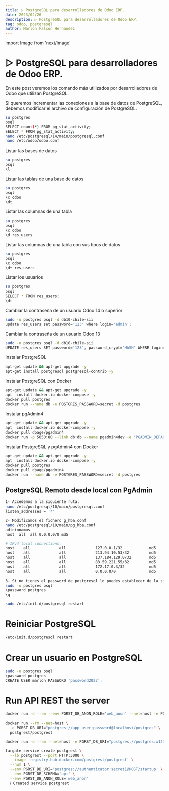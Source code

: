 ```yaml
---
title: ▷ PostgreSQL para desarrolladores de Odoo ERP.
date: 2023/02/26
description: ▷ PostgreSQL para desarrolladores de Odoo ERP.
tag: odoo, postgresql
author: Marlon Falcon Hernandez
---
```

import Image from 'next/image'

# ▷ PostgreSQL para desarrolladores de Odoo ERP.

En este post veremos los comando más utilizados por desarrolladores de Odoo que utilizan PostgreSQL.

Si queremos incrementar las conexiones a la base de datos de PostgreSQL, debemos modificar el archivo de configuración de PostgreSQL.
```bash
su postgres
psql
SELECT count(*) FROM pg_stat_activity;
SELECT * FROM pg_stat_activity;
nano /etc/postgresql/14/main/postgresql.conf
nano /etc/odoo/odoo.conf
```

Listar las bases de datos
```bash
su postgres
psql
\l
```

Listar las tablas de una base de datos
```bash
su postgres
psql
\c odoo
\dt
```

Listar las columnas de una tabla
```bash
su postgres
psql
\c odoo
\d res_users
```

Listar las columnas de una tabla con sus tipos de datos
```bash
su postgres
psql
\c odoo
\d+ res_users
```

Listar los usuarios
```bash
su postgres
psql
SELECT * FROM res_users;
\dt
```

Cambiar la contraseña de un usuario Odoo 14 o superior
```bash
sudo -u postgres psql -d db10-chile-sii
update res_users set password='123' where login='admin';
```

Cambiar la contraseña de un usuario Odoo 13
```bash
sudo -u postgres psql -d db10-chile-sii
UPDATE res_users SET password='123', password_crypt='HASH' WHERE login='admin';
```

Instalar PostgreSQL
```bash
apt-get update && apt-get upgrade -y
apt-get install postgresql postgresql-contrib -y
```

Instalar PostgreSQL con Docker
```bash
apt-get update && apt-get upgrade -y
apt  install docker.io docker-compose -y
docker pull postgres
docker run --name db -e POSTGRES_PASSWORD=secret -d postgres
```

Instalar pgAdmin4
```bash
apt-get update && apt-get upgrade -y
apt  install docker.io docker-compose -y
docker pull dpage/pgadmin4
docker run -p 5050:80 --link db:db --name pgadmin4dev -e "PGADMIN_DEFAULT_EMAIL=mfalcon@ynext.cl"   -e "PGADMIN_DEFAULT_PASSWORD=secret" -d dpage/pgadmin4
```

Instalar PostgreSQL y pgAdmin4 con Docker
```bash
apt-get update && apt-get upgrade -y
apt  install docker.io docker-compose -y
docker pull postgres
docker pull dpage/pgadmin4
docker run --name db -e POSTGRES_PASSWORD=secret -d postgres
```

## PostgreSQL Remoto desde local con PgAdmin
```bash
1- Accedemos a la siguiente ruta:
nano /etc/postgresql/10/main/postgresql.conf
listen_addresses = '*'

2- Modificamos el fichero g_hba.conf
nano /etc/postgresql/10/main/pg_hba.conf
adicionamos
host  all  all 0.0.0.0/0 md5

# IPv4 local connections:
host    all             all             127.0.0.1/32            md5
host    all             all             213.94.10.53/32         md5
host    all             all             137.184.129.0/32        md5
host    all             all             83.59.221.55/32         md5
host    all             all             172.17.0.3/32           md5
host    all             all             0.0.0.0/0               md5

3- Si no tienes el password de postgresql lo puedes establecer de la siguiente forma
sudo -u postgres psql
\password postgres
\q

sudo /etc/init.d/postgresql restart
```

# Reiniciar PostgreSQL
```bash
/etc/init.d/postgresql restart
```

# Crear un usuario en PostgreSQL
```bash
sudo -u postgres psql
\password postgres
CREATE USER marlon PASSWORD 'password2022’;
```


# Run API REST the server

```bash
docker run -d --rm --env PGRST_DB_ANON_ROLE='web_anon' --net=host -e PGRST_DB_URI="postgres://postgres:x1234567890@localhost/postgres"   postgrest/postgrest
```

```bash
docker run --rm --net=host \
  -e PGRST_DB_URI="postgres://app_user:password@localhost/postgres" \
  postgrest/postgrest
```

```bash
docker run -d --rm --net=host -e PGRST_DB_URI="postgres://postgres:x1234567890@localhost/postgres"   postgrest/postgrest
```

```bash
fargate service create postgrest \
  --lb postgrest --port HTTP:3000 \
  --image 'registry.hub.docker.com/postgrest/postgrest' \
  --num 1 \
  --env PGRST_DB_URI='postgres://authenticator:secret1@HOST/startup' \
  --env PGRST_DB_SCHEMA='api' \
  --env PGRST_DB_ANON_ROLE='web_anon'
  ℹ️ Created service postgrest
```